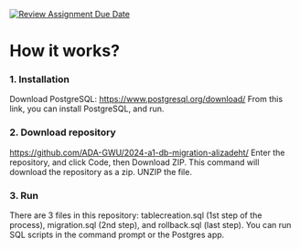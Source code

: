 [![Review Assignment Due Date](https://classroom.github.com/assets/deadline-readme-button-24ddc0f5d75046c5622901739e7c5dd533143b0c8e959d652212380cedb1ea36.svg)](https://classroom.github.com/a/JwSLLxUh)

# How it works? 

### 1. Installation
   Download PostgreSQL: https://www.postgresql.org/download/ From this link, you can install PostgreSQL, and run.
   

### 2. Download repository
   https://github.com/ADA-GWU/2024-a1-db-migration-alizadeht/ Enter the repository, and click Code, then Download ZIP. This command will download the repository as a zip. UNZIP the file.

### 3. Run
   There are 3 files in this repository:
   tablecreation.sql (1st step of the process), migration.sql (2nd step), and rollback.sql (last step).
   You can run SQL scripts in the command prompt or the Postgres app.


